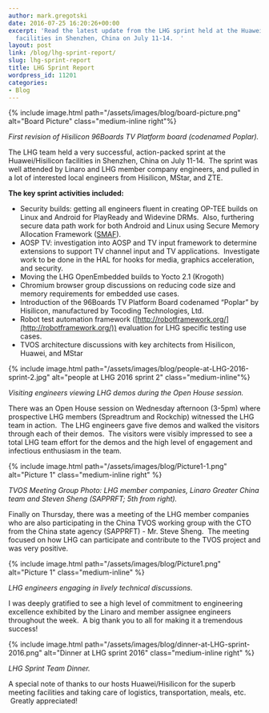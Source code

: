 ```yaml
---
author: mark.gregotski
date: 2016-07-25 16:20:26+00:00
excerpt: 'Read the latest update from the LHG sprint held at the Huawei/Hisilicon
  facilities in Shenzhen, China on July 11-14.  '
layout: post
link: /blog/lhg-sprint-report/
slug: lhg-sprint-report
title: LHG Sprint Report
wordpress_id: 11201
categories:
- Blog
---
```


{% include image.html path="/assets/images/blog/board-picture.png" alt="Board Picture" class="medium-inline right"%}

_First revision of Hisilicon 96Boards TV Platform board (codenamed Poplar)._


The LHG team held a very successful, action-packed sprint at the Huawei/Hisilicon facilities in Shenzhen, China on July 11-14.  The sprint was well attended by Linaro and LHG member company engineers, and pulled in a lot of interested local engineers from Hisilicon, MStar, and ZTE.

**The key sprint activities included:**

  * Security builds: getting all engineers fluent in creating OP-TEE builds on Linux and Android for PlayReady and Widevine DRMs.  Also, furthering secure data path work for both Android and Linux using Secure Memory Allocation Framework ([SMAF](https://lwn.net/Articles/688379/)).
  * AOSP TV: investigation into AOSP and TV input framework to determine extensions to support TV channel input and TV applications.  Investigate work to be done in the HAL for hooks for media, graphics acceleration, and security.
  * Moving the LHG OpenEmbedded builds to Yocto 2.1 (Krogoth)
  * Chromium browser group discussions on reducing code size and memory requirements for embedded use cases.
  * Introduction of the 96Boards TV Platform Board codenamed “Poplar” by Hisilicon, manufactured by Tocoding Technologies, Ltd.
  * Robot test automation framework ([http://robotframework.org/](http://robotframework.org/)) evaluation for LHG specific testing use cases.
  * TVOS architecture discussions with key architects from Hisilicon, Huawei, and MStar


{% include image.html path="/assets/images/blog/people-at-LHG-2016-sprint-2.jpg" alt="people at LHG 2016 sprint 2" class="medium-inline"%}

_Visiting engineers viewing LHG demos during the Open House session._


There was an Open House session on Wednesday afternoon (3-5pm) where prospective LHG members (Spreadtrum and Rockchip) witnessed the LHG team in action.  The LHG engineers gave five demos and walked the visitors through each of their demos.  The visitors were visibly impressed to see a total LHG team effort for the demos and the high level of engagement and infectious enthusiasm in the team.

{% include image.html path="/assets/images/blog/Picture1-1.png" alt="Picture 1" class="medium-inline right" %}


_TVOS Meeting Group Photo: LHG member companies, Linaro Greater China team and Steven Sheng (SAPPRFT; 5th from right)._


Finally on Thursday, there was a meeting of the LHG member companies who are also participating in the China TVOS working group with the CTO from the China state agency (SAPPRFT) - Mr. Steve Sheng.  The meeting focused on how LHG can participate and contribute to the TVOS project and was very positive.



{% include image.html path="/assets/images/blog/Picture1.png" alt="Picture 1" class="medium-inline" %}


_LHG engineers engaging in lively technical discussions._


I was deeply gratified to see a high level of commitment to engineering excellence exhibited by the Linaro and member assignee engineers throughout the week.  A big thank you to all for making it a tremendous success!

{% include image.html path="/assets/images/blog/dinner-at-LHG-sprint-2016.png" alt="Dinner at LHG sprint 2016" class="medium-inline right" %}

_LHG Sprint Team Dinner._

A special note of thanks to our hosts Huawei/Hisilicon for the superb meeting facilities and taking care of logistics, transportation, meals, etc.  Greatly appreciated! 
